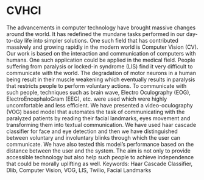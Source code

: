 # CVHCI
The advancements in computer technology have brought massive changes around the world. It has redefined the mundane tasks performed in our day-to-day life into simpler solutions. One such field that has contributed massively and growing rapidly in the modern world is Computer Vision (CV). Our
work is based on the interaction and communication of computers with humans. One such application could be applied in the medical field. People suffering from paralysis or locked-in syndrome (LIS) find it very difficult to communicate with
the world. The degradation of motor neurons in a human being result in their muscle weakening which eventually results in paralysis that restricts people to
perform voluntary actions. To communicate with such people, techniques such as brain wave, Electro Oculography (EOG), ElectroEncephaloGram (EEG), etc.
were used which were highly uncomfortable and less efficient. We have presented a video-oculography (VOG) based model that automates the task of communicating with the paralyzed patients by reading their facial landmarks, eyes
movement and transforming them into textual communication. We have used haar cascade classifier for face and eye detection and then we have distinguished between voluntary and involuntary blinks through which the user can communicate. We have also tested this model’s performance based on the distance between the user and the system. The aim is not only to provide accessible technology but also help such people to achieve independence that could be morally
uplifting as well.
Keywords: Haar Cascade Classifier, Dlib, Computer Vision, VOG, LIS, Twilio, Facial Landmarks
